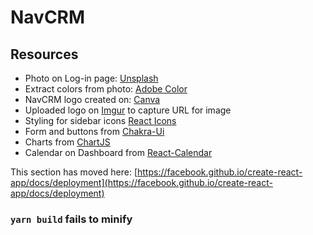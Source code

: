 # NavCRM



## Resources
- Photo on Log-in page: [Unsplash](https://unsplash.com)
- Extract colors from photo: [Adobe Color](https://color.adobe.com/create/image)
- NavCRM logo created on: [Canva](https://www.canva.com)
- Uploaded logo on [Imgur](www.imgur.com) to capture URL for image 
- Styling for sidebar icons [React Icons](https://react-icons.github.io/react-icons/search?q=user)
- Form and buttons from [Chakra-Ui](https://chakra-ui.com)
- Charts from [ChartJS](https://www.chartjs.org/)
- Calendar on Dashboard from [React-Calendar](https://www.npmjs.com/package/react-calendar)




This section has moved here: [https://facebook.github.io/create-react-app/docs/deployment](https://facebook.github.io/create-react-app/docs/deployment)

### `yarn build` fails to minify


